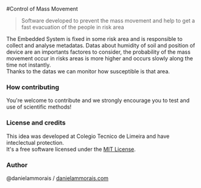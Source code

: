 #Control of Mass Movement
> Software developed to prevent the mass movement and help to get a fast evacuation of the people in risk area

The Embedded System is fixed in some risk area and is responsible to collect and analyse metadatas.
Datas about humidity of soil and position of device are an importants factores to consider, the probability of the mass movement occur in risks areas is more higher and occurs slowly along the time not instantly.<br>
Thanks to the datas we can monitor how susceptible is that area.

### How contributing
You're welcome to contribute and we strongly encourage you to test and use of scientific methods! 

### License and credits
This idea was developed at Colegio Tecnico de Limeira and have inteclectual protection.<br> 
It's  a free software licensed under the [MIT License](https://github.com/danielamorais/group-five/blob/master/LICENSE.md).

### Author 
@danielammorais / [danielammorais.com](https://www.danielammorais.com)

